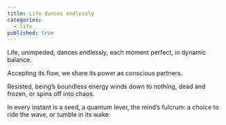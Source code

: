 ```yaml
---
title: Life dances endlessly
categories:
  - life
published: true
---
```


Life,
unimpeded,
dances endlessly,
each moment perfect,
in dynamic balance.

Accepting its flow,
we share its power
as conscious partners.

Resisted,
being’s boundless energy
winds down to nothing,
dead and frozen,
or spins off
into chaos.

In every instant
is a seed,
a quantum lever,
the mind’s fulcrum:
a choice
to ride the wave,
or tumble
in its wake.
